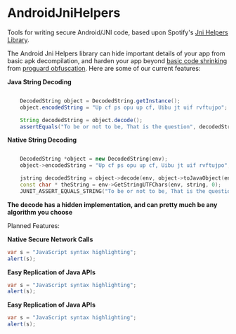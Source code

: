 # AndroidJniHelpers
Tools for writing secure Android/JNI code, based upon Spotify's [Jni Helpers Library](https://github.com/spotify/JniHelpers.git).

The Android Jni Helpers library can hide important details of your app from
basic apk decompilation, and harden your app beyond [basic code shrinking](https://developer.android.com/studio/build/shrink-code.html)
from [proguard obfuscation](https://www.guardsquare.com/en/proguard). Here are some of our current features:

**Java String Decoding**
```java

    DecodedString object = DecodedString.getInstance();
    object.encodedString = "Up cf ps opu up cf, Uibu jt uif rvftujpo";

    String decodedString = object.decode();
    assertEquals("To be or not to be, That is the question", decodedString);

```
**Native String Decoding**
```c++

    DecodedString *object = new DecodedString(env);
    object->encodedString = "Up cf ps opu up cf, Uibu jt uif rvftujpo";

    jstring decodedString = object->decode(env, object->toJavaObject(env));
    const char * theString = env->GetStringUTFChars(env, string, 0);
    JUNIT_ASSERT_EQUALS_STRING("To be or not to be, That is the question", theString);

```
**The decode has a hidden implementation, and can pretty much be any algorithm you choose**

Planned Features:

**Native Secure Network Calls**
```java
var s = "JavaScript syntax highlighting";
alert(s);
```

**Easy Replication of Java APIs**
```java
var s = "JavaScript syntax highlighting";
alert(s);
```

**Easy Replication of Java APIs**
```java
var s = "JavaScript syntax highlighting";
alert(s);
```

